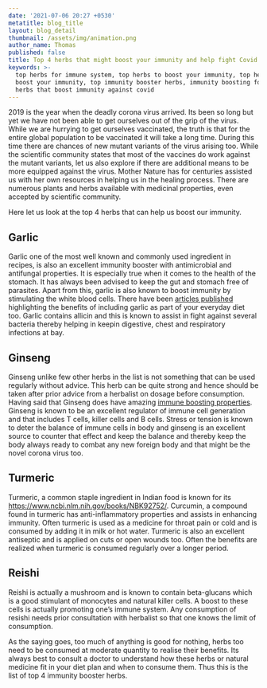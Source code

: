 ```yaml
---
date: '2021-07-06 20:27 +0530'
metatitle: blog_title
layout: blog_detail
thumbnail: /assets/img/animation.png
author_name: Thomas
published: false
title: Top 4 herbs that might boost your immunity and help fight Covid better
keywords: >-
  top herbs for immune system, top herbs to boost your immunity, top herbs that
  boost your immunity, top immunity booster herbs, immunity boosting foods,
  herbs that boost immunity against covid
---
```

2019 is the year when the deadly corona virus arrived. Its been so long but yet we have not been able to get ourselves out of the grip of the virus. While we are hurrying to get ourselves vaccinated, the truth is that for the entire global population to be vaccinated it will take a long time. During this time there are chances of new mutant variants of the virus arising too. While the scientific community states that most of the vaccines do work against the mutant variants, let us also explore if there are additional means to be more equipped against the virus. Mother Nature has for centuries assisted us with her own resources in helping us in the healing process. There are numerous plants and herbs available with medicinal properties, even accepted by scientific community. 

Here let us look at the top 4 herbs that can help us boost our immunity.

## Garlic
Garlic one of the most well known and commonly used ingredient in recipes, is also an excellent immunity booster with antimicrobial and antifungal properties. It is especially true when it comes to the health of the stomach. It has always been advised to keep the gut and stomach free of parasites. Apart from this, garlic is also known to boost immunity by stimulating the white blood cells. There have been [articles published]( https://www.ncbi.nlm.nih.gov/pmc/articles/PMC4103721/) highlighting the benefits of including garlic as part of your everyday diet too. Garlic contains allicin and this is known to assist in fight against several bacteria thereby helping in keepin digestive, chest and respiratory infections at bay.

## Ginseng
Ginseng unlike few other herbs in the list is not something that can be used regularly without advice. This herb can be quite strong and hence should be taken after prior advice from a herbalist on dosage before consumption. Having said that Ginseng does have amazing [immune boosting properties](https://www.mdpi.com/2072-6643/6/2/517). Ginseng is known to be an excellent regulator of immune cell generation and that includes T cells, killer cells and B cells. Stress or tension is known to deter the balance of immune cells in body and ginseng is an excellent source to counter that effect and keep the balance and thereby keep the body always ready to combat any new foreign body and that might be the novel corona virus too.

## Turmeric
Turmeric, a common staple ingredient in Indian food is known for its https://www.ncbi.nlm.nih.gov/books/NBK92752/. Curcumin, a compound found in turmeric has anti-inflammatory properties and assists in enhancing immunity. Often turmeric is used as a medicine for throat pain or cold and is consumed by adding it in milk or hot water. Turmeric is also an excellent antiseptic and is applied on cuts or open wounds too. Often the benefits are realized when turmeric is consumed regularly over a longer period. 

## Reishi
Reishi is actually a mushroom and is known to contain beta-glucans which is a good stimulant of monocytes and natural killer cells. A boost to these cells is actually promoting one’s immune system. Any consumption of resishi needs prior consultation with herbalist so that one knows the limit of consumption. 

As the saying goes, too much of anything is good for nothing, herbs too need to be consumed at moderate quantity to realise their benefits. Its always best to consult a doctor to understand how these herbs or natural medicine fit in your diet plan and when to consume them. Thus this is the list of top 4 immunity booster herbs.

